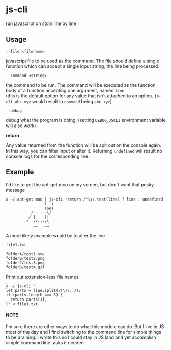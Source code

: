 # js-cli

run javascript on stdin line by line

## Usage


`--file <filename>`

javascript file to be used as the command.  The file should define a single function which can accept a single input string, the line being processed.

`--command <string>`

the command to be run.  The command will be executed as the function body of a function accepting one argument, named `line`.  
(this is the default option for any value that isn't attached to an option.  `js-cli abc xyz` would result in `command` being `abc xyz`)

`--debug`

debug what the program is doing. (setting `DEBUG_JSCLI` environment variable will also work)

**return**

Any value returned from the function will be spit out on the console again.  In this way, you can filter input or alter it.  Returning `undefined` will result no console logs for the corresponding line.

## Example

I'd like to get the apt-get moo on my screen, but don't want that pesky message

```
λ ~/ apt-get moo | js-cli 'return /^\s/.test(line) ? line : undefined'
                 (__)
                 (oo)
           /------\/
          / |    ||   
         *  /\---/\
            ~~   ~~   
```

A more likely example would be to alter the line

`file1.txt`
```
folderA/test1.svg
folderB/test2.png
folderC/test3.png
folderD/test4.gif
```

Print out extension-less file names
```
λ ~/ js-cli "
let parts = line.split(/[\/\.]/);
if (parts.length === 3) {
  return parts[1];
}" < file1.txt
```

#### NOTE
I'm sure there are other ways to do what this module can do. But I live in JS most of the day and I find switching to the command line for simple things to be draining.  I wrote this so I could stay in JS land and yet accomplish simple command line tasks if needed.
